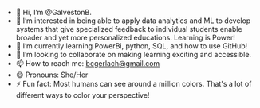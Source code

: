 - 👋 Hi, I’m @GalvestonB. 
- 👀 I’m interested in being able to apply data analytics and ML to develop systems that give specialized feedback to individual students enable broader and yet more personalized educations. Learning is Power!
- 🌱 I’m currently learning PowerBi, python, SQL, and how to use GitHub! 
- 💞️ I’m looking to collaborate on making learning exciting and accessible.
- 📫 How to reach me: bcgerlach@gmail.com
- 😄 Pronouns: She/Her
- ⚡ Fun fact: Most humans can see around a million colors. That's a lot of different ways to color your perspective!

<!---
GalvestonB/GalvestonB is a ✨ special ✨ repository because its `README.md` (this file) appears on your GitHub profile.
You can click the Preview link to take a look at your changes.
--->
